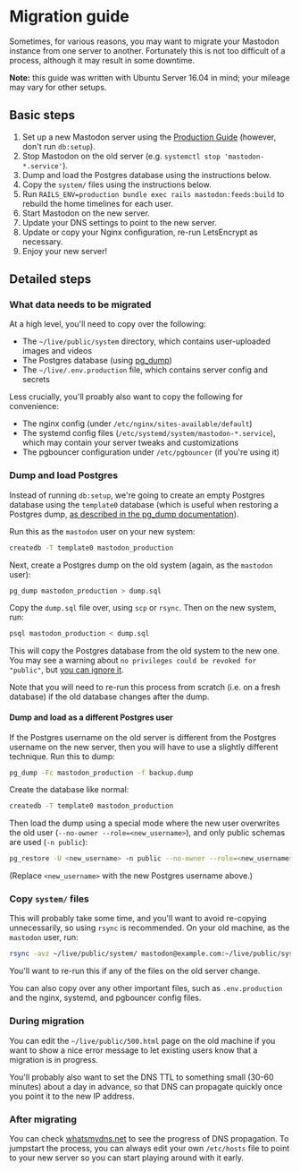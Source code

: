 Migration guide
====

Sometimes, for various reasons, you may want to migrate your Mastodon instance from one server to another. Fortunately this is not too difficult of a process, although it may result in some downtime.

**Note:** this guide was written with Ubuntu Server 16.04 in mind; your mileage may vary for other setups.

Basic steps
----

1. Set up a new Mastodon server using the [Production Guide](https://github.com/tootsuite/documentation/blob/master/Running-Mastodon/Production-guide.md) (however, don't run `db:setup`).
2. Stop Mastodon on the old server (e.g. `systemctl stop 'mastodon-*.service'`).
3. Dump and load the Postgres database using the instructions below.
4. Copy the `system/` files using the instructions below.
5. Run `RAILS_ENV=production bundle exec rails mastodon:feeds:build` to rebuild the home timelines for each user.
6. Start Mastodon on the new server.
7. Update your DNS settings to point to the new server.
8. Update or copy your Nginx configuration, re-run LetsEncrypt as necessary.
9. Enjoy your new server!

Detailed steps
----

### What data needs to be migrated

At a high level, you'll need to copy over the following:

- The `~/live/public/system` directory, which contains user-uploaded images and videos
- The Postgres database (using [pg\_dump](https://www.postgresql.org/docs/9.1/static/backup-dump.html))
- The `~/live/.env.production` file, which contains server config and secrets

Less crucially, you'll proably also want to copy the following for convenience:

- The nginx config (under `/etc/nginx/sites-available/default`)
- The systemd config files (`/etc/systemd/system/mastodon-*.service`), which may contain your server tweaks and customizations
- The pgbouncer configuration under `/etc/pgbouncer` (if you're using it)



### Dump and load Postgres

Instead of running `db:setup`, we're going to create an empty Postgres database using the `template0` database (which is useful when restoring a Postgres dump, [as described in the pg\_dump documentation](https://www.postgresql.org/docs/9.1/static/backup-dump.html#BACKUP-DUMP-RESTORE)).

Run this as the `mastodon` user on your new system:

```bash
createdb -T template0 mastodon_production
```

Next, create a Postgres dump on the old system (again, as the `mastodon` user):

```bash
pg_dump mastodon_production > dump.sql
```

Copy the `dump.sql` file over, using `scp` or `rsync`. Then on the new system, run:

```bash
psql mastodon_production < dump.sql
```

This will copy the Postgres database from the old system to the new one. You may see a warning about `no privileges could be revoked for "public"`, but [you can ignore it](https://confluence.atlassian.com/bamkb/errors-or-warnings-appear-when-importing-postgres-database-dump-829036698.html).

Note that you will need to re-run this process from scratch (i.e. on a fresh database) if the old database changes after the dump.

#### Dump and load as a different Postgres user

If the Postgres username on the old server is different from the Postgres username on the new server, then you will have to use a slightly different technique. Run this to dump:

```bash
pg_dump -Fc mastodon_production -f backup.dump
```

Create the database like normal:

```bash
createdb -T template0 mastodon_production
```

Then load the dump using a special mode where the new user overwrites the old user (`--no-owner --role=<new_username>`), and only public schemas are used (`-n public`):

```bash
pg_restore -U <new_username> -n public --no-owner --role=<new_username> -d mastodon_production backup.dump
```

(Replace `<new_username>` with the new Postgres username above.)

### Copy `system/` files

This will probably take some time, and you'll want to avoid re-copying unnecessarily, so using `rsync` is recommended. On your old machine, as the `mastodon` user, run:

```bash
rsync -avz ~/live/public/system/ mastodon@example.com:~/live/public/system/
```

You'll want to re-run this if any of the files on the old server change.

You can also copy over any other important files, such as `.env.production` and the nginx, systemd, and pgbouncer config files.

### During migration

You can edit the `~/live/public/500.html` page on the old machine if you want to show a nice error message to let existing users know that a migration is in progress.

You'll probably also want to set the DNS TTL to something small (30-60 minutes) about a day in advance, so that DNS can propagate quickly once you point it to the new IP address.

### After migrating

You can check [whatsmydns.net](http://whatsmydns.net/) to see the progress of DNS propagation. To jumpstart the process, you can always edit your own `/etc/hosts` file to point to your new server so you can start playing around with it early.
